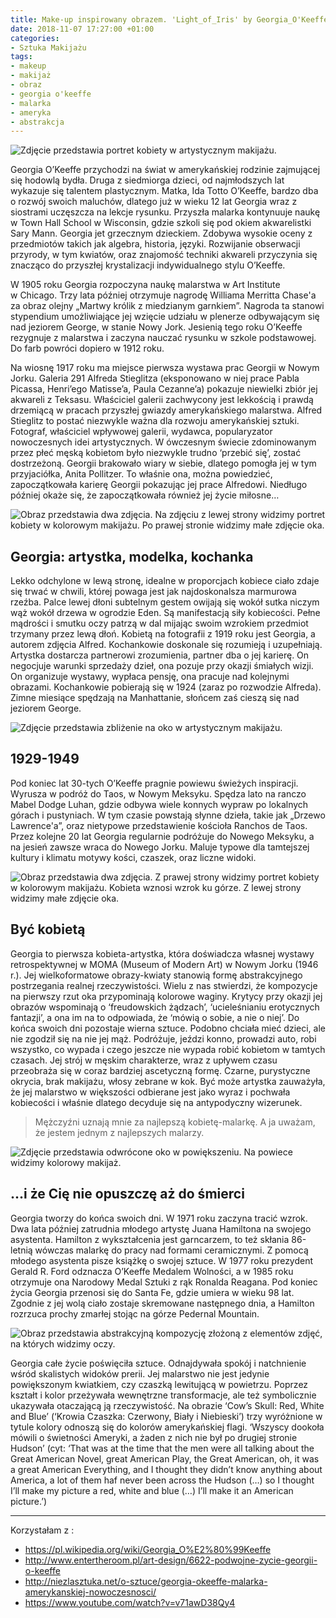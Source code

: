 ```yaml
---
title: Make-up inspirowany obrazem. 'Light_of_Iris' by Georgia_O'Keeffe
date: 2018-11-07 17:27:00 +01:00
categories:
- Sztuka Makijażu
tags:
- makeup
- makijaż
- obraz
- georgia o'keeffe
- malarka
- ameryka
- abstrakcja
---
```


![Zdjęcie przedstawia portret kobiety w artystycznym makijażu.](https://assets0.ello.co/uploads/asset/attachment/8467684/ello-optimized-96300a10.jpg)

Georgia O’Keeffe przychodzi na świat w amerykańskiej rodzinie zajmującej się hodowlą bydła. Druga z siedmiorga dzieci, od najmłodszych lat wykazuje się talentem plastycznym. Matka, Ida Totto O’Keeffe, bardzo dba o rozwój swoich maluchów, dlatego już w wieku 12 lat Georgia wraz z siostrami uczęszcza na lekcje rysunku. Przyszła malarka kontynuuje naukę w Town Hall School w Wisconsin, gdzie szkoli się pod okiem akwarelistki Sary Mann. Georgia jet grzecznym dzieckiem. Zdobywa wysokie oceny z przedmiotów takich jak algebra, historia, języki. Rozwijanie obserwacji przyrody, w tym kwiatów, oraz znajomość techniki akwareli przyczynia się znacząco do przyszłej krystalizacji indywidualnego stylu O’Keeffe. 


W 1905 roku Georgia rozpoczyna naukę malarstwa w Art Institute w Chicago. Trzy lata później otrzymuje nagrodę Williama Merritta Chase'a za obraz olejny „Martwy królik z miedzianym garnkiem”. Nagroda ta stanowi stypendium umożliwiające jej wzięcie udziału w plenerze odbywającym się nad jeziorem George, w stanie Nowy Jork. Jesienią tego roku O’Keeffe rezygnuje z malarstwa i zaczyna nauczać rysunku w szkole podstawowej. Do farb powróci dopiero w 1912 roku. 

Na wiosnę 1917 roku ma miejsce pierwsza wystawa prac Georgii w Nowym Jorku. Galeria 291 Alfreda Stieglitza (eksponowano w niej prace Pabla Picassa, Henri’ego Matisse’a, Paula Cezanne’a) pokazuje niewielki zbiór jej akwareli z Teksasu. Właściciel galerii zachwycony jest lekkością i prawdą drzemiącą w pracach przyszłej gwiazdy amerykańskiego malarstwa. 
Alfred Stieglitz to postać niezwykle ważna dla rozwoju amerykańskiej sztuki. Fotograf, właściciel wpływowej galerii, wydawca, popularyzator nowoczesnych idei artystycznych. W ówczesnym świecie zdominowanym przez płeć męską kobietom było niezwykle trudno ‘przebić się’, zostać dostrzeżoną. Georgii brakowało wiary w siebie, dlatego pomogła jej w tym przyjaciółka, Anita Pollitzer. To właśnie ona, można powiedzieć, zapoczątkowała karierę Georgii pokazując jej prace Alfredowi. Niedługo później okaże się, że zapoczątkowała również jej życie miłosne…


![Obraz przedstawia dwa zdjęcia. Na zdjęciu z lewej strony widzimy portret kobiety w kolorowym makijażu. Po prawej stronie widzimy małe zdjęcie oka.](https://assets1.ello.co/uploads/asset/attachment/8467686/ello-optimized-066f10e7.jpg)

## Georgia: artystka, modelka, kochanka

Lekko odchylone w lewą stronę, idealne w proporcjach kobiece ciało zdaje się trwać w chwili, której powaga jest jak najdoskonalsza marmurowa rzeźba. Palce lewej dłoni subtelnym gestem owijają się wokół sutka niczym wąż wokół drzewa w ogrodzie Eden. Są manifestacją siły kobiecości. Pełne mądrości i smutku oczy patrzą w dal mijając swoim wzrokiem przedmiot trzymany przez lewą dłoń. Kobietą na fotografii z 1919 roku jest Georgia, a autorem zdjęcia Alfred. Kochankowie doskonale się rozumieją i uzupełniają. Artystka dostarcza partnerowi zrozumienia, partner dba o jej karierę. On negocjuje warunki sprzedaży dzieł, ona pozuje przy okazji śmiałych wizji. On organizuje wystawy, wypłaca pensję, ona pracuje nad kolejnymi obrazami. Kochankowie pobierają się w 1924 (zaraz po rozwodzie Alfreda). Zimne miesiące spędzają na Manhattanie, słońcem zaś cieszą się nad jeziorem George.

![Zdjęcie przedstawia zbliżenie na oko w artystycznym makijażu.](https://assets0.ello.co/uploads/asset/attachment/8468376/ello-optimized-8bbe9487.jpg)

## 1929-1949

Pod koniec lat 30-tych O’Keeffe pragnie powiewu świeżych inspiracji. Wyrusza w podróż do Taos, w Nowym Meksyku. Spędza lato na ranczo Mabel Dodge Luhan, gdzie odbywa wiele konnych wypraw po lokalnych górach i pustyniach. W tym czasie powstają słynne dzieła, takie jak „Drzewo Lawrence'a”, oraz nietypowe przedstawienie kościoła Ranchos de Taos. Przez kolejne 20 lat Georgia regularnie podróżuje do Nowego Meksyku, a na jesień zawsze wraca do Nowego Jorku. Maluje typowe dla tamtejszej kultury i klimatu motywy kości, czaszek, oraz liczne widoki.

![Obraz przedstawia dwa zdjęcia. Z prawej strony widzimy portret kobiety w kolorowym makijażu. Kobieta wznosi wzrok ku górze. Z lewej strony widzimy małe zdjęcie oka.](https://assets0.ello.co/uploads/asset/attachment/8467691/ello-optimized-c4a6edc5.jpg)

## Być kobietą

Georgia to pierwsza kobieta-artystka, która doświadcza własnej wystawy retrospektywnej w MOMA (Museum of Modern Art) w Nowym Jorku (1946 r.). Jej wielkoformatowe obrazy-kwiaty stanowią formę abstrakcyjnego postrzegania realnej rzeczywistości. Wielu z nas stwierdzi, że kompozycje na pierwszy rzut oka przypominają kolorowe waginy. Krytycy przy okazji jej obrazów wspominają o ‘freudowskich żądzach’, ‘ucieleśnianiu erotycznych fantazji’, a ona im na to odpowiada, że ‘mówią o sobie, a nie o niej’. Do końca swoich dni pozostaje wierna sztuce. Podobno chciała mieć dzieci, ale nie zgodził się na nie jej mąż. Podróżuje, jeździ konno, prowadzi auto, robi wszystko, co wypada i czego jeszcze nie wypada robić kobietom w tamtych czasach. Jej strój w męskim charakterze, wraz z upływem czasu przeobraża się w coraz bardziej ascetyczną formę. Czarne, purystyczne okrycia, brak makijażu, włosy zebrane w kok. Być może artystka zauważyła, że jej malarstwo w większości odbierane jest jako wyraz i pochwała kobiecości i właśnie dlatego decyduje się na antypodyczny wizerunek. 

> 
> Mężczyźni uznają mnie za najlepszą kobietę-malarkę. A ja uważam, że jestem jednym z najlepszych malarzy.
>

![Zdjęcie przedstawia odwrócone oko w powiększeniu. Na powiece widzimy kolorowy makijaż.](https://assets1.ello.co/uploads/asset/attachment/8467689/ello-optimized-48381852.jpg)

## ...i że Cię nie opuszczę aż do śmierci

Georgia tworzy do końca swoich dni. W 1971 roku zaczyna tracić wzrok. Dwa lata później zatrudnia młodego artystę Juana Hamiltona na swojego asystenta. Hamilton z wykształcenia jest garncarzem, to też skłania 86-letnią wówczas malarkę do pracy nad formami ceramicznymi. Z pomocą młodego asystenta pisze książkę o swojej sztuce. W 1977 roku prezydent Gerald R. Ford odznacza O’Keeffe Medalem Wolności, a w 1985 roku otrzymuje ona Narodowy Medal Sztuki z rąk Ronalda Reagana. Pod koniec życia Georgia przenosi się do Santa Fe, gdzie umiera w wieku 98 lat. Zgodnie z jej wolą ciało zostaje skremowane następnego dnia, a Hamilton rozrzuca prochy zmarłej stojąc na górze Pedernal Mountain.

![Obraz przedstawia abstrakcyjną kompozycję złożoną z elementów zdjęć, na których widzimy oczy.](https://assets1.ello.co/uploads/asset/attachment/8467681/ello-optimized-451899b8.jpg)

Georgia całe życie poświęciła sztuce. Odnajdywała spokój i natchnienie wśród skalistych widoków prerii. Jej malarstwo nie jest jedynie powiększonym kwiatkiem, czy czaszką lewitującą w powietrzu. Poprzez kształt i kolor przeżywała wewnętrzne transformacje, ale też symbolicznie ukazywała otaczającą ją rzeczywistość. Na obrazie ‘Cow’s Skull: Red, White and Blue’ (‘Krowia Czaszka: Czerwony, Biały i Niebieski’) trzy wyróżnione w tytule kolory odnoszą się do kolorów amerykańskiej flagi. ‘Wszyscy dookoła mówili o świetności Ameryki, a żaden z nich nie był po drugiej stronie Hudson’ (cyt: ‘That was at the time that the men were all talking about the Great American Novel, great American Play, the Great American, oh, it was a great American Everything, and I thought they didn’t know anything about America, a lot of them haf never been across the Hudson (…) so I thought I’ll make my picture a red, white and blue (…) I’ll make it an American picture.’)

----------

Korzystałam z :

* https://pl.wikipedia.org/wiki/Georgia_O%E2%80%99Keeffe
* http://www.entertheroom.pl/art-design/6622-podwojne-zycie-georgii-o-keeffe
* http://niezlasztuka.net/o-sztuce/georgia-okeeffe-malarka-amerykanskiej-nowoczesnosci/
* https://www.youtube.com/watch?v=v71awD38Qy4